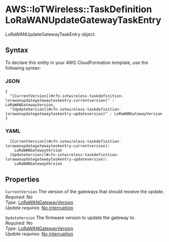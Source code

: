 # AWS::IoTWireless::TaskDefinition LoRaWANUpdateGatewayTaskEntry<a name="aws-properties-iotwireless-taskdefinition-lorawanupdategatewaytaskentry"></a>

LoRaWANUpdateGatewayTaskEntry object\.

## Syntax<a name="aws-properties-iotwireless-taskdefinition-lorawanupdategatewaytaskentry-syntax"></a>

To declare this entity in your AWS CloudFormation template, use the following syntax:

### JSON<a name="aws-properties-iotwireless-taskdefinition-lorawanupdategatewaytaskentry-syntax.json"></a>

```
{
  "[CurrentVersion](#cfn-iotwireless-taskdefinition-lorawanupdategatewaytaskentry-currentversion)" : LoRaWANGatewayVersion,
  "[UpdateVersion](#cfn-iotwireless-taskdefinition-lorawanupdategatewaytaskentry-updateversion)" : LoRaWANGatewayVersion
}
```

### YAML<a name="aws-properties-iotwireless-taskdefinition-lorawanupdategatewaytaskentry-syntax.yaml"></a>

```
  [CurrentVersion](#cfn-iotwireless-taskdefinition-lorawanupdategatewaytaskentry-currentversion):
    LoRaWANGatewayVersion
  [UpdateVersion](#cfn-iotwireless-taskdefinition-lorawanupdategatewaytaskentry-updateversion):
    LoRaWANGatewayVersion
```

## Properties<a name="aws-properties-iotwireless-taskdefinition-lorawanupdategatewaytaskentry-properties"></a>

`CurrentVersion` <a name="cfn-iotwireless-taskdefinition-lorawanupdategatewaytaskentry-currentversion"></a>
The version of the gateways that should receive the update\.  
_Required_: No  
_Type_: [LoRaWANGatewayVersion](aws-properties-iotwireless-taskdefinition-lorawangatewayversion.md)  
_Update requires_: [No interruption](https://docs.aws.amazon.com/AWSCloudFormation/latest/UserGuide/using-cfn-updating-stacks-update-behaviors.html#update-no-interrupt)

`UpdateVersion` <a name="cfn-iotwireless-taskdefinition-lorawanupdategatewaytaskentry-updateversion"></a>
The firmware version to update the gateway to\.  
_Required_: No  
_Type_: [LoRaWANGatewayVersion](aws-properties-iotwireless-taskdefinition-lorawangatewayversion.md)  
_Update requires_: [No interruption](https://docs.aws.amazon.com/AWSCloudFormation/latest/UserGuide/using-cfn-updating-stacks-update-behaviors.html#update-no-interrupt)
